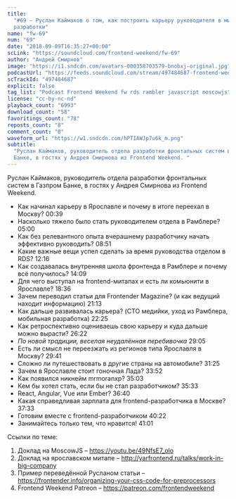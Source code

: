 ```yaml
---
title:
  "#69 – Руслан Каймаков о том, как построить карьеру руководителя в мире
  разработки"
name: "fw-69"
num: "69"
date: "2018-09-09T16:35:27+00:00"
scLink: "https://soundcloud.com/frontend-weekend/fw-69"
author: "Андрей Смирнов"
image: "https://i1.sndcdn.com/avatars-000358703579-bnobxj-original.jpg"
podcastUrl: "https://feeds.soundcloud.com/stream/497484687-frontend-weekend-fw-69.m4a"
scTrackId: "497484687"
explicit: false
tag_list: "Podcast Frontend Weekend fw rds rambler javascript moscowjs"
license: "cc-by-nc-nd"
playback_count: "6993"
download_count: "58"
favoritings_count: "78"
reposts_count: "8"
comment_count: "0"
waveform_url: "https://w1.sndcdn.com/hPTIAWJp7u6k_m.png"
subtitle:
  "Руслан Каймаков, руководитель отдела разработки фронтальных систем в Газпром
  Банке, в гостях у Андрея Смирнова из Frontend Weekend. "
---
```


Руслан Каймаков, руководитель отдела разработки фронтальных систем в Газпром
Банке, в гостях у Андрея Смирнова из Frontend Weekend.

- Как начинал карьеру в Ярославле и почему в итоге переехал в Москву?
  <timecode sec="39">00:39</timecode>
- Насколько тяжело было стать руководителем отдела в Рамблере?
  <timecode sec="300">05:00</timecode>
- Как без релевантного опыта вчерашнему разработчику начать эффективно
  руководить? <timecode sec="531">08:51</timecode>
- Какие важные вещи успел сделать за время руководства отделом в RDS?
  <timecode sec="736">12:16</timecode>
- Как создавалась внутренняя школа фронтенда в Рамблере и почему всё получилось?
  <timecode sec="849">14:09</timecode>
- Для чего выступал на frontend-митапах и есть ли комьюнити в Ярославле?
  <timecode sec="1116">18:36</timecode>
- Зачем переводил статьи для Frontender Magazine? (и как ведущий находит
  информацию) <timecode sec="1273">21:13</timecode>
- Как дальше развивалась карьера? (CTO медийки, уход из Рамблера, мобильная
  разработка) <timecode sec="1345">22:25</timecode>
- Как ретроспективно оцениваешь свою карьеру и куда дальше можно вырасти?
  <timecode sec="1582">26:22</timecode>
- _По новой традиции, веселая неудалённая перебивочка_
  <timecode sec="1745">29:05</timecode>
- Есть ли смысл не переезжать из регионов типа Ярославля в Москву?
  <timecode sec="1781">29:41</timecode>
- Сложно ли путешествовать в другие страны на автомобиле?
  <timecode sec="1885">31:25</timecode>
- Зачем в Ярославле стоит гоночная Лада? <timecode sec="2032">33:52</timecode>
- Как появился никнейм mrmoranxp? <timecode sec="2103">35:03</timecode>
- Кем бы хотел стать, если бы не стал разработчиком?
  <timecode sec="2133">35:33</timecode>
- React, Angular, Vue или Ember? <timecode sec="2200">36:40</timecode>
- Какая справедливая зарплата для frontend-разработчика в Москве?
  <timecode sec="2253">37:33</timecode>
- Готовим вместе с frontend-разработчиком <timecode sec="2422">40:22</timecode>
- Занимайтесь только тем, что нравится! <timecode sec="2461">41:01</timecode>

Ссылки по теме:

1. Доклад на MoscowJS – <https://youtu.be/49NfsE7_olo>
2. Доклад на ярославском митапе –
   <http://yarfrontend.ru/talks/work-in-big-company>
3. Пример переведённой Русланом статьи –
   <https://frontender.info/organizing-your-css-code-for-preprocessors>
4. Frontend Weekend Patreon – <https://patreon.com/frontendweekend>
